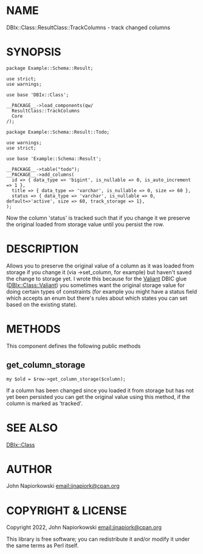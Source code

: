# NAME

DBIx::Class::ResultClass::TrackColumns - track changed columns

# SYNOPSIS

    package Example::Schema::Result;

    use strict;
    use warnings;

    use base 'DBIx::Class';

    __PACKAGE__->load_components(qw/
      ResultClass::TrackColumns
      Core
    /);

    package Example::Schema::Result::Todo;

    use warnings;
    use strict;

    use base 'Example::Schema::Result';

    __PACKAGE__->table("todo");
    __PACKAGE__->add_columns(
      id => { data_type => 'bigint', is_nullable => 0, is_auto_increment => 1 },  
      title => { data_type => 'varchar', is_nullable => 0, size => 60 },
      status => { data_type => 'varchar', is_nullable => 0, default=>'active', size => 60, track_storage => 1},
    );

Now the column 'status' is tracked such that if you change it we preserve the original
loaded from storage value until you persist the row.

# DESCRIPTION

Allows you to preserve the original value of a column as it was loaded from storage
if you change it (via ->set\_column, for example) but haven't saved the change to storage
yet.  I wrote this because for the [Valiant](https://metacpan.org/pod/Valiant) DBIC glue ([DBIx::Class::Valiant](https://metacpan.org/pod/DBIx%3A%3AClass%3A%3AValiant)) you
sometimes want the original storage value for doing certain types of constraints (for
example you might have a status field which accepts an enum but there's rules about
which states you can set based on the existing state).

# METHODS

This component defines the following public methods

## get\_column\_storage

    my $old = $row->get_column_storage($column);

If a column has been changed since you loaded it from storage but has not yet been persisted you
can get the original value using this method, if the column is marked as 'tracked'.

# SEE ALSO

[DBIx::Class](https://metacpan.org/pod/DBIx%3A%3AClass)

# AUTHOR

John Napiorkowski [email:jjnapiork@cpan.org](email:jjnapiork@cpan.org)

# COPYRIGHT & LICENSE

Copyright 2022, John Napiorkowski [email:jjnapiork@cpan.org](email:jjnapiork@cpan.org)

This library is free software; you can redistribute it and/or modify it under
the same terms as Perl itself.
